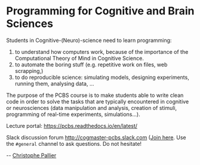 # Programming for Cognitive and Brain Sciences #

Students in Cognitive-(Neuro)-science need to learn programming:

1. to understand how computers work, because of the importance of the
   Computational Theory of Mind in Cognitive Science.
2. to automate the boring stuff (e.g. repetitive work on files, web
   scrapping,)
3. to do reproducible science: simulating models, designing experiments, running
   them, analysing data, ...


The purpose of the PCBS course is to make students able to write clean code in
order to solve the tasks that are typically encountered in cognitive or
neurosciences (data manipulation and analysis, creation of stimuli, programming
of real-time experiments, simulations...). 

Lecture portal:
  https://pcbs.readthedocs.io/en/latest/

Slack discussion forum
   http://cogmaster-pcbs.slack.com ([Join here](https://join.slack.com/t/cogmaster-pcbs/shared_invite/enQtNzc2MDQ0OTQ4NTUwLWYzZTNmMGQyMzJhOGJlYzZjOGM3NTU1MTZiMDcyMGI5MjlkMjljY2RlMjAzNzk0ODMxZDU1YjBlNWQ4N2U0MmQ). Use the ``#general`` channel to ask questions. Do not hesitate!

--
[Christophe Pallier](http://www.pallier.org)

